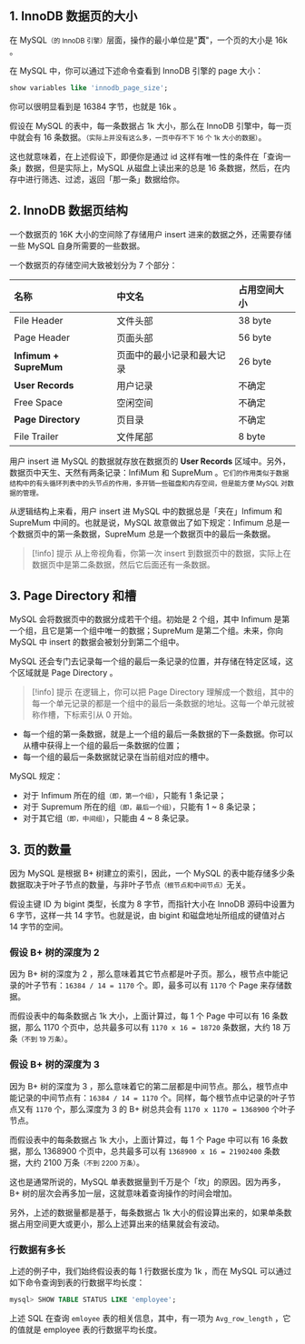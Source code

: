 ## 1. InnoDB 数据页的大小

在 MySQL<small>（的 InnoDB 引擎）</small>层面，操作的最小单位是"**页**"，一个页的大小是 16k 。

在 MySQL 中，你可以通过下述命令查看到 InnoDB 引擎的 page 大小：

``` sql
show variables like 'innodb_page_size';
```

你可以很明显看到是 16384 字节，也就是 16k 。

假设在 MySQL 的表中，每一条数据占 1k 大小，那么在 InnoDB 引擎中，每一页中就会有 16 条数据。<small>（实际上并没有这么多，一页中存不下 16 个 1k 大小的数据）</small>。

这也就意味着，在上述假设下，即便你是通过 id 这样有唯一性的条件在「查询一条」数据，但是实际上，MySQL 从磁盘上读出来的总是 16 条数据，然后，在内存中进行筛选、过滤，返回「那一条」数据给你。

## 2. InnoDB 数据页结构

一个数据页的 16K 大小的空间除了存储用户 insert 进来的数据之外，还需要存储一些 MySQL 自身所需要的一些数据。

一个数据页的存储空间大致被划分为 7 个部分：

| 名称                    | 中文名                      | 占用空间大小  | 
| :---------------------- | :-------------------------- | :------------ |
| File Header             | 文件头部                    | 38 byte       | 
| Page Header             | 页面头部                    | 56 byte       |
| **Infimum + SupreMum**  | 页面中的最小记录和最大记录  | 26 byte       | 
| **User Records**        | 用户记录                    | 不确定        | 
| Free Space              | 空闲空间                    | 不确定        |
| **Page Directory**      | 页目录                      | 不确定        | 
| File Trailer            | 文件尾部                    | 8 byte        | 

用户 insert 进 MySQL 的数据就存放在数据页的 **User Records** 区域中。另外，数据页中天生、天然有两条记录：InfiMum 和 SupreMum 。<small>它们的作用类似于数据结构中的有头循环列表中的头节点的作用，多开销一些磁盘和内存空间，但是能方便 MySQL 对数据的管理。</small>

从逻辑结构上来看，用户 insert 进 MySQL 中的数据总是「夹在」Infimum 和 SupreMum 中间的。也就是说，MySQL 故意做出了如下规定：Infimum 总是一个数据页中的第一条数据，SupreMum 总是一个数据页中的最后一条数据。

> [!info] 提示
> 从上帝视角看，你第一次 insert 到数据页中的数据，实际上在数据页中是第二条数据，然后它后面还有一条数据。

## 3. Page Directory 和槽

MySQL 会将数据页中的数据分成若干个组。初始是 2 个组，其中 Infimum 是第一个组，且它是第一个组中唯一的数据；SupreMum 是第二个组。未来，你向 MySQL 中 insert 的数据会被划分到第二个组中。

MySQL 还会专门去记录每一个组的最后一条记录的位置，并存储在特定区域，这个区域就是 Page Directory 。

> [!info] 提示
> 在逻辑上，你可以把 Page Directory 理解成一个数组，其中的每一个单元记录的都是一个组中的最后一条数据的地址。这每一个单元就被称作槽，下标索引从 0 开始。

- 每一个组的第一条数据，就是上一个组的最后一条数据的下一条数据。你可以从槽中获得上一个组的最后一条数据的位置；
- 每一个组的最后一条数据就记录在当前组对应的槽中。

MySQL 规定：

- 对于 Infimum 所在的组<small>（即，第一个组）</small>，只能有 1 条记录；
- 对于 Supremum 所在的组<small>（即，最后一个组）</small>，只能有 1 ~ 8 条记录；
- 对于其它组<small>（即，中间组）</small>，只能由 4 ~ 8 条记录。


## 3. 页的数量

因为 MySQL 是根据 B+ 树建立的索引，因此，一个 MySQL 的表中能存储多少条数据取决于叶子节点的数量，与非叶子节点<small>（根节点和中间节点）</small>无关。

假设主键 ID 为 bigint 类型，长度为 8 字节，而指针大小在 InnoDB 源码中设置为 6 字节，这样一共 14 字节。也就是说，由 bigint 和磁盘地址所组成的键值对占 14 字节的空间。

### 假设 B+ 树的深度为 2

因为 B+ 树的深度为 2 ，那么意味着其它节点都是叶子页。那么，根节点中能记录的叶子节有：`16384 / 14 = 1170` 个。即，最多可以有 `1170` 个 Page 来存储数据。

而假设表中的每条数据占 1k 大小，上面计算过，每 1 个 Page 中可以有 16 条数据，那么 1170 个页中，总共最多可以有 `1170 x 16 = 18720` 条数据，大约 18 万条<small>（不到 19 万条）</small>。


### 假设 B+ 树的深度为 3

因为 B+ 树的深度为 3 ，那么意味着它的第二层都是中间节点。那么，根节点中能记录的中间节点有：`16384 / 14 = 1170` 个。同样，每个根节点中记录的叶子节点又有 `1170` 个，那么深度为 3 的 B+ 树总共会有 `1170 x 1170 = 1368900` 个叶子节点。

而假设表中的每条数据占 1k 大小，上面计算过，每 1 个 Page 中可以有 16 条数据，那么 1368900 个页中，总共最多可以有 `1368900 x 16 = 21902400` 条数据，大约 2100 万条<small>（不到 2200 万条）</small>。

这也是通常所说的，MySQL 单表数据量到千万是个「坎」的原因。因为再多，B+ 树的层次会再多加一层，这就意味着查询操作的时间会增加。

另外，上述的数据量都是基于，每条数据占 1k 大小的假设算出来的，如果单条数据占用空间更大或更小，那么上述算出来的结果就会有波动。

### 行数据有多长

上述的例子中，我们始终假设表的每 1 行数据长度为 1k ，而在 MySQL 可以通过如下命令查询到表的行数据平均长度：

``` sql
mysql> SHOW TABLE STATUS LIKE 'employee';
```

上述 SQL 在查询 `emloyee` 表的相关信息，其中，有一项为 `Avg_row_length` ，它的值就是 employee 表的行数据平均长度。



